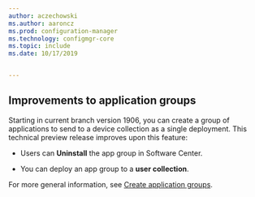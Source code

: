 ```yaml
---
author: aczechowski
ms.author: aaroncz
ms.prod: configuration-manager
ms.technology: configmgr-core
ms.topic: include
ms.date: 10/17/2019


---
```


## <a name="bkmk_appgrp"></a> Improvements to application groups

<!--4760058-->

Starting in current branch version 1906, you can create a group of applications to send to a device collection as a single deployment. This technical preview release improves upon this feature:

- Users can **Uninstall** the app group in Software Center.

- You can deploy an app group to a **user collection**.

For more general information, see [Create application groups](../../../../../apps/deploy-use/create-app-groups.md).
